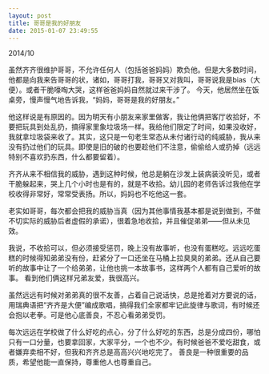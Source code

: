 ```yaml
---
layout: post
title: 哥哥是我的好朋友
date: 2015-01-07 23:49:55
---
```




2014/10
 

虽然齐齐很维护哥哥，不允许任何人（包括爸爸妈妈）欺负他。但是大多数时间，他都是向我来告哥哥的状，诸如，哥哥打我，哥哥又对我叫，哥哥说我是bias（大便）。或者干脆嚎啕大哭，这样爸爸妈妈自然就过来干涉了。
今天，他居然坐在饭桌旁，慢声慢气地告诉我，“妈妈，哥哥是我的好朋友。”

他这样说是有原因的。因为明天有小朋友来家里做客，我让他俩把客厅收拾好，不要把玩具到处乱扔，搞得家里象垃圾场一样。我给他们限定了时间，如果没收好，我就拿垃圾袋来收了。其实，这只是一句老生常态从未付诸行动的纯威胁，我从来没有扔过他们的玩具。即使是旧的破的也要趁他们不注意，偷偷给人或扔掉（远远特别不喜欢扔东西，什么都要留着）。

齐齐从来不相信我的威胁，遇到这种时候，他总是躺在沙发上装病装没听见，或者干脆躲起来，哭上几个小时也是有的，就是不收拾。幼儿园的老师告诉过我他在学校收得非常好，常常受表扬。所以，妈妈也不吃他这一套。

老实如哥哥，每次都会把我的威胁当真（因为其他事情我基本都是说到做到，不做不切实际的威胁后者虚假的承诺），很着急地收拾，并且催促弟弟——但从未见效。

我说，不收拾可以，但必须接受惩罚，晚上没有故事听，也没有蛋糕吃。远远吃蛋糕的时候得知弟弟没有份，赶紧分了一口还坐在马桶上拉臭臭的弟弟。还从自己要听的故事中让了一个给弟弟，让他也挑一本故事书，这样两个人都有自己爱听的故事。
看到他们俩这样兄弟友爱，我很高兴。

虽然远远有时候对弟弟真的很不友善，占着自己说话快，总是抢着对方要说的话，用瑞典语把“齐齐是大便”编成歌唱，搞得我们全家都牢记此旋律与歌词，有时候还会抱以老拳。可是他心底善良，不忍心看弟弟受罚。

每次远远在学校做了什么好吃的点心，分了什么好吃的东西，总是分成四份，哪怕只有一口分量，也要拿回家，大家平分，一个也不少。有时候爸爸不爱吃甜食，或者嫌弃卖相不好，但我和齐齐总是高高兴兴地吃完了。
善良是一种很重要的品质，希望他能一直保持，尊重他人也尊重自己。


